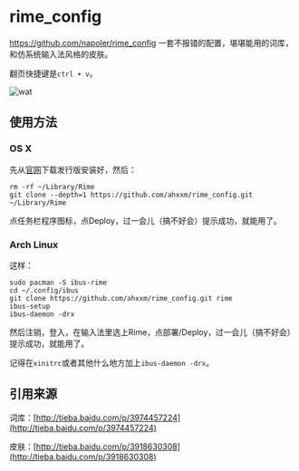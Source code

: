 # rime_config
https://github.com/napoler/rime_config
一套不报错的配置，堪堪能用的词库，和仿系统输入法风格的皮肤。

翻页快捷键是`ctrl + v`。

![wat](https://raw.githubusercontent.com/ahxxm/rime_config/master/usage.png)

## 使用方法

### OS X

先从[官网](http://dl.bintray.com/lotem/rime/Squirrel-0.9.26.2.zip)下载发行版安装好，然后：

    rm -rf ~/Library/Rime
    git clone --depth=1 https://github.com/ahxxm/rime_config.git ~/Library/Rime

点任务栏程序图标，点Deploy，过一会儿（搞不好会）提示成功，就能用了。

### Arch Linux

这样：

    sudo pacman -S ibus-rime
    cd ~/.config/ibus
    git clone https://github.com/ahxxm/rime_config.git rime
    ibus-setup
    ibus-daemon -drx
    
然后注销，登入，在输入法里选上Rime，点部署/Deploy，过一会儿（搞不好会）提示成功，就能用了。

记得在`xinitrc`或者其他什么地方加上`ibus-daemon -drx`。

## 引用来源

词库：[http://tieba.baidu.com/p/3974457224](http://tieba.baidu.com/p/3974457224)

皮肤：[http://tieba.baidu.com/p/3918630308](http://tieba.baidu.com/p/3918630308)
